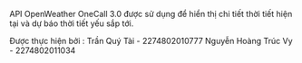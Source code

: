API OpenWeather OneCall 3.0 được sử dụng để hiển thị chi tiết thời tiết hiện tại và dự báo thời tiết yếu sắp tới.

Được thực hiện bởi : 
Trần Quý Tài - 2274802010777
Nguyễn Hoàng Trúc Vy - 2274802011034
